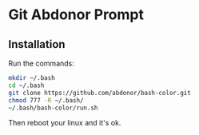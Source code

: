 # Git Abdonor Prompt

## Installation

Run the commands:

```bash
mkdir ~/.bash
cd ~/.bash
git clone https://github.com/abdonor/bash-color.git
chmod 777 -R ~/.bash/
~/.bash/bash-color/run.sh
```

Then reboot your linux and it's ok.

